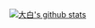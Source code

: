[![大白's github stats](https://github-readme-stats.vercel.app/api?username=lvgithub&show_icons=true&theme=cobalt)](https://github.com/lvgithub/lvgithub)

<!--
**lvgithub/lvgithub** is a ✨ _special_ ✨ repository because its `README.md` (this file) appears on your GitHub profile.

Here are some ideas to get you started:

- 🔭 I’m currently working on ...
- 🌱 I’m currently learning ...
- 👯 I’m looking to collaborate on ...
- 🤔 I’m looking for help with ...
- 💬 Ask me about ...
- 📫 How to reach me: ...
- 😄 Pronouns: ...
- ⚡ Fun fact: ...
-->
